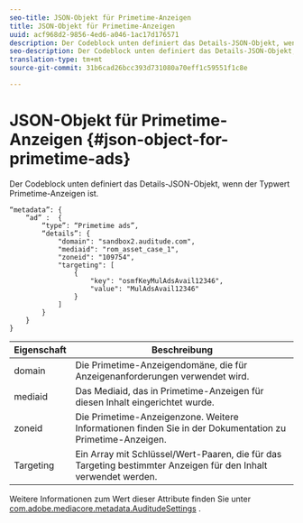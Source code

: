 ```yaml
---
seo-title: JSON-Objekt für Primetime-Anzeigen
title: JSON-Objekt für Primetime-Anzeigen
uuid: acf968d2-9856-4ed6-a046-1ac17d176571
description: Der Codeblock unten definiert das Details-JSON-Objekt, wenn der Typwert Primetime-Anzeigen ist.
seo-description: Der Codeblock unten definiert das Details-JSON-Objekt, wenn der Typwert Primetime-Anzeigen ist.
translation-type: tm+mt
source-git-commit: 31b6cad26bcc393d731080a70eff1c59551f1c8e

---
```



# JSON-Objekt für Primetime-Anzeigen {#json-object-for-primetime-ads}

Der Codeblock unten definiert das Details-JSON-Objekt, wenn der Typwert Primetime-Anzeigen ist.

```
“metadata”: {
    “ad” :  {
        “type”: “Primetime ads”,
        “details”: {
            "domain": "sandbox2.auditude.com",
            "mediaid": "rom_asset_case_1",
            "zoneid": "109754",
            "targeting": [
                {
                    "key": "osmfKeyMulAdsAvail12346",
                    "value": "MulAdsAvail12346"
                }
            ]
        }
    }
}
```

| Eigenschaft | Beschreibung |
|---|---|
| domain | Die Primetime-Anzeigendomäne, die für Anzeigenanforderungen verwendet wird. |
| mediaid | Das Mediaid, das in Primetime-Anzeigen für diesen Inhalt eingerichtet wurde. |
| zoneid | Die Primetime-Anzeigenzone. Weitere Informationen finden Sie in der Dokumentation zu Primetime-Anzeigen. |
| Targeting | Ein Array mit Schlüssel/Wert-Paaren, die für das Targeting bestimmter Anzeigen für den Inhalt verwendet werden. |

Weitere Informationen zum Wert dieser Attribute finden Sie unter [com.adobe.mediacore.metadata.AuditudeSettings](https://help.adobe.com/en_US/primetime/api/psdk/javadoc/com/adobe/mediacore/metadata/AuditudeSettings.html) .